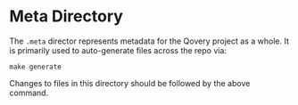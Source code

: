# Meta Directory

The `.meta` director represents metadata for the Qovery project as a whole.
It is primarily used to auto-generate files across the repo via:

    make generate

Changes to files in this directory should be followed by the above command.
